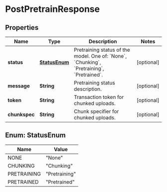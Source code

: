 

# PostPretrainResponse


## Properties

| Name | Type | Description | Notes |
|------------ | ------------- | ------------- | -------------|
|**status** | [**StatusEnum**](#StatusEnum) | Pretraining status of the model. One of: &#x60;None&#x60;, &#x60;Chunking&#x60;, &#x60;Pretraining&#x60;, &#x60;Pretrained&#x60;. |  [optional] |
|**message** | **String** | Pretraining status description. |  [optional] |
|**token** | **String** | Transaction token for chunked uploads. |  [optional] |
|**chunkspec** | **String** | Chunk specifier for chunked uploads. |  [optional] |



## Enum: StatusEnum

| Name | Value |
|---- | -----|
| NONE | &quot;None&quot; |
| CHUNKING | &quot;Chunking&quot; |
| PRETRAINING | &quot;Pretraining&quot; |
| PRETRAINED | &quot;Pretrained&quot; |



